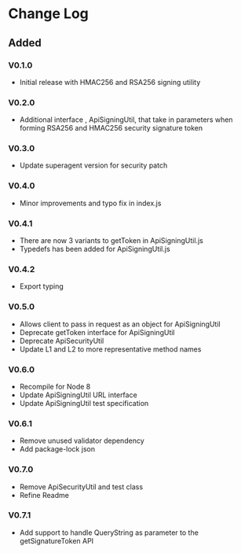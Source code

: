 # Change Log

## Added 
### V0.1.0
+ Initial release with HMAC256 and RSA256 signing utility
### V0.2.0
+ Additional interface , ApiSigningUtil, that take in parameters when forming RSA256 and HMAC256 security signature token
### V0.3.0
+ Update superagent version for security patch
### V0.4.0
+ Minor improvements and typo fix in index.js
### V0.4.1
+ There are now 3 variants to getToken in ApiSigningUtil.js
+ Typedefs has been added for ApiSigningUtil.js
### V0.4.2
+ Export typing
### V0.5.0
+ Allows client to pass in request as an object for ApiSigningUtil
+ Deprecate getToken interface for ApiSigningUtil
+ Deprecate ApiSecurityUtil
+ Update L1 and L2 to more representative method names
### V0.6.0
+ Recompile for Node 8
+ Update ApiSigningUtil URL interface
+ Update ApiSigningUtil test specification
### V0.6.1
+ Remove unused validator dependency
+ Add package-lock json
### V0.7.0
+ Remove ApiSecurityUtil and test class
+ Refine Readme
### V0.7.1
+ Add support to handle QueryString as parameter to the getSignatureToken API
